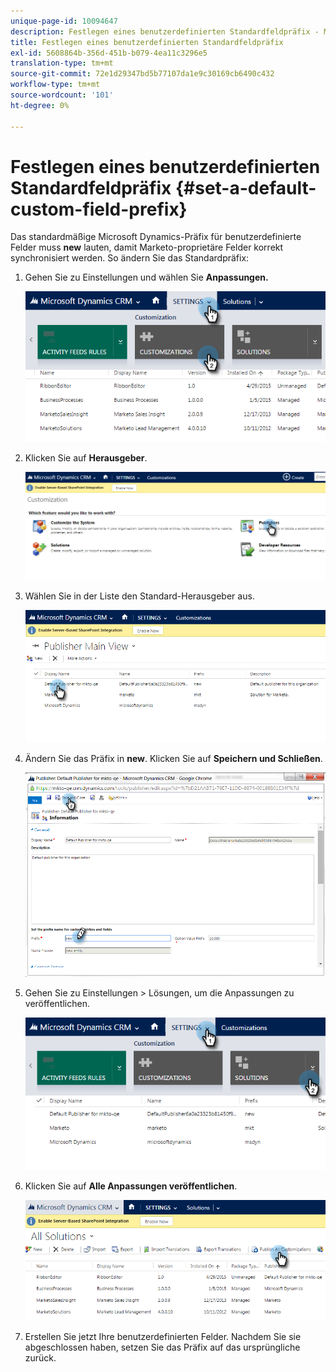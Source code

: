 ```yaml
---
unique-page-id: 10094647
description: Festlegen eines benutzerdefinierten Standardfeldpräfix - Marketo Docs - Produktdokumentation
title: Festlegen eines benutzerdefinierten Standardfeldpräfix
exl-id: 5608864b-356d-451b-b079-4ea11c3296e5
translation-type: tm+mt
source-git-commit: 72e1d29347bd5b77107da1e9c30169cb6490c432
workflow-type: tm+mt
source-wordcount: '101'
ht-degree: 0%

---
```


# Festlegen eines benutzerdefinierten Standardfeldpräfix {#set-a-default-custom-field-prefix}

Das standardmäßige Microsoft Dynamics-Präfix für benutzerdefinierte Felder muss **new** lauten, damit Marketo-proprietäre Felder korrekt synchronisiert werden. So ändern Sie das Standardpräfix:

1. Gehen Sie zu Einstellungen und wählen Sie **Anpassungen.**

   ![](assets/image2015-10-9-11-3a18-3a8.png)

1. Klicken Sie auf **Herausgeber**.

   ![](assets/image2015-10-9-11-3a19-3a39.png)

1. Wählen Sie in der Liste den Standard-Herausgeber aus.

   ![](assets/image2015-10-9-11-3a2-3a45.png)

1. Ändern Sie das Präfix in **new**. Klicken Sie auf **Speichern und Schließen**.

   ![](assets/image2015-10-9-11-3a9-3a17.png)

1. Gehen Sie zu Einstellungen > Lösungen, um die Anpassungen zu veröffentlichen.

   ![](assets/image2015-10-9-11-3a12-3a43.png)

1. Klicken Sie auf **Alle Anpassungen veröffentlichen**.

   ![](assets/image2015-10-9-11-3a14-3a42.png)

1. Erstellen Sie jetzt Ihre benutzerdefinierten Felder. Nachdem Sie sie abgeschlossen haben, setzen Sie das Präfix auf das ursprüngliche zurück.
